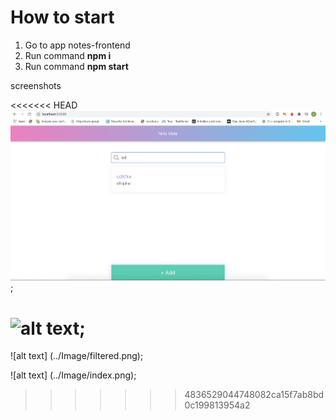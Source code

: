 # How to start

1. Go to app notes-frontend
2. Run command **npm i**
3. Run command **npm start**

screenshots

<<<<<<< HEAD
![alt text](./Image/filtered.png);

![alt text](../Image/index.png);
=======
![alt text] (../Image/filtered.png);

![alt text] (../Image/index.png);
>>>>>>> 4836529044748082ca15f7ab8bd0c199813954a2
